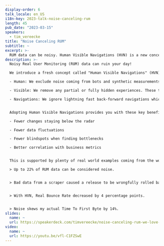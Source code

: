 ```yaml
---
display-order: 6
talk_locale: en_US
i18n-key: 2023-talk-noise-canceling-rum
length: 45
pub_date: "2023-03-15"
speakers:
  - tim_vereecke
title: "Noise Canceling RUM"
subtitle: ~
excerpt: >-
  RUM data can be noisy. Human Visible Navigations (HVN) is a new concept to tackle this risk!
description: >-
  Noisy Real User Monitoring (RUM) data can ruin your day!

  We introduce a fresh concept called "Human Visible Navigations" (HVN) to tackle this risk; we focus on the experiences you actually care about when talking about the speed of our sites:

  - Human: We exclude noise coming from bots and synthetic measurements.

  - Visible: We remove any partial or fully hidden experiences. These tend to be very slow but users don’t see this slowness.

  - Navigations: We ignore lightning fast back-forward navigations which usually have few optimisation opportunities.


  Adopting Human Visible Navigations provides you with these key benefits:

  - Fewer changes staying below the radar

  - Fewer data fluctuations

  - Fewer blindspots when finding bottlenecks

  - Better correlation with business metrics


  This is supported by plenty of real world examples coming from the world's largest scale modeling site (6M Monthly visits) in combination with aggregated data from the brand new rumarchive.com 

  > Up to 22% of RUM data can be considered noise.


  > Bad data from a scraper caused a release to be wrongfully rolled back.


  > With HVN, Real Bounce Rate decreased by 4 percentage points.


  > Noise skews my actual Time To First Byte by 14%.
slides:
  name: ~
  url: https://speakerdeck.com/timvereecke/noise-canceling-rum-we-love-speed-2023
video:
  name: ~
  url: https://youtu.be/vfl-C1FZSwE
---
```

